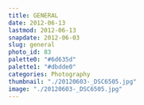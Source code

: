 ```yaml
---
title: GENERAL
date: 2012-06-13
lastmod: 2012-06-13
snapdate: 2012-06-03
slug: general
photo_id: 83
palette0: "#6d635d"
palette1: "#dbdde0"
categories: Photography
thumbnail: "./20120603-_DSC6505.jpg"
image: "./20120603-_DSC6505.jpg"
---
```

